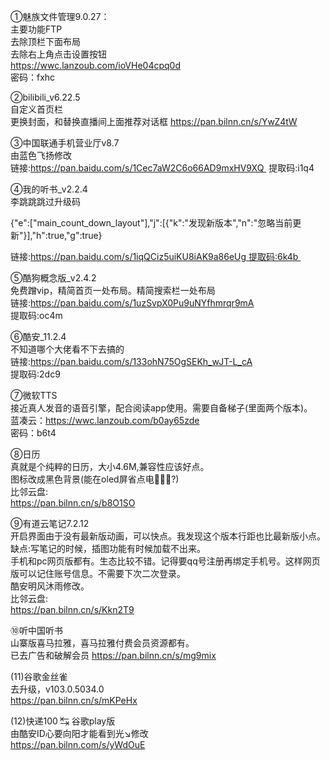 ①魅族文件管理9.0.27：<br>
主要功能FTP<br>
去除顶栏下面布局<br>
去除右上角点击设置按钮<br>
https://wwc.lanzoub.com/ioVHe04cpq0d<br>
密码：fxhc<br>


②bilibili_v6.22.5<br>
自定义首页栏<br>
更换封面，和替换直播间上面推荐对话框
https://pan.bilnn.cn/s/YwZ4tW


③中国联通手机营业厅v8.7<br>
由蓝色飞扬修改<br>
链接:https://pan.baidu.com/s/1Cec7aW2C6o66AD9mxHV9XQ 
提取码:i1q4

④我的听书_v2.2.4<br>
李跳跳跳过升级码<br>

{"e":["main_count_down_layout"],"j":[{"k":"发现新版本","n":"忽略当前更新"}],"h":true,"g":true}

链接:https://pan.baidu.com/s/1iqQCiz5uiKU8iAK9a86eUg 提取码:6k4b 

⑤酷狗概念版_v2.4.2<br>
免费蹭vip，精简首页一处布局。精简搜索栏一处布局<br>
链接:https://pan.baidu.com/s/1uzSvpX0Pu9uNYfhmrqr9mA<br>
提取码:oc4m 

⑥酷安_11.2.4<br>
不知道哪个大佬看不下去搞的<br>
链接:https://pan.baidu.com/s/133ohN75OgSEKh_wJT-L_cA<br>
提取码:2dc9 

⑦微软TTS<br>
接近真人发音的语音引擎，配合阅读app使用。需要自备梯子(里面两个版本)。<br>
蓝凑云：https://wwc.lanzoub.com/b0ay65zde<br>
密码：b6t4

⑧日历<br>
真就是个纯粹的日历，大小4.6M,兼容性应该好点。<br>
图标改成黑色背景(能在oled屏省点电🤪🤪🤪?)<br>
比邻云盘:<br>
https://pan.bilnn.cn/s/b8O1SO

⑨有道云笔记7.2.12<br>
开启界面由于没有最新版动画，可以快点。我发现这个版本行距也比最新版小点。<br>
缺点:写笔记的时候，插图功能有时候加载不出来。<br>
手机和pc网页版都有。生态比较不错。记得要qq号注册再绑定手机号。这样网页版可以记住账号信息。不需要下次二次登录。<br>
酷安明风沐雨修改。<br>
比邻云盘:<br>
https://pan.bilnn.cn/s/Kkn2T9


⑩听中国听书<br>
山寨版喜马拉雅，喜马拉雅付费会员资源都有。<br>
已去广告和破解会员
https://pan.bilnn.cn/s/mg9mix

(11)谷歌金丝雀<br>
去升级，v103.0.5034.0<br>
https://pan.bilnn.cn/s/mKPeHx

(12)快递100 ↹ 谷歌play版<br>
由酷安ID心要向阳才能看到光↘修改<br>
https://pan.bilnn.com/s/yWdOuE
